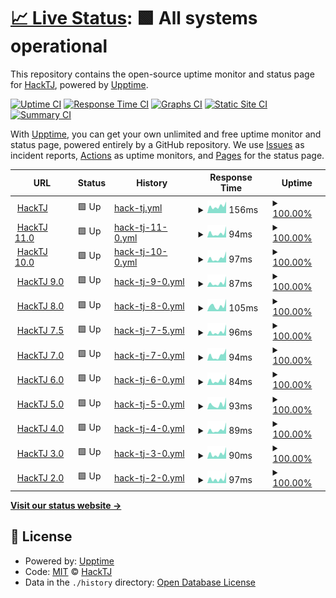 # [📈 Live Status](https://status.hacktj.org): <!--live status--> **🟩 All systems operational**

This repository contains the open-source uptime monitor and status page for [HackTJ](https://hacktj.org), powered by [Upptime](https://github.com/upptime/upptime).

[![Uptime CI](https://github.com/HackTJ/status/workflows/Uptime%20CI/badge.svg)](https://github.com/HackTJ/status/actions?query=workflow%3A%22Uptime+CI%22)
[![Response Time CI](https://github.com/HackTJ/status/workflows/Response%20Time%20CI/badge.svg)](https://github.com/HackTJ/status/actions?query=workflow%3A%22Response+Time+CI%22)
[![Graphs CI](https://github.com/HackTJ/status/workflows/Graphs%20CI/badge.svg)](https://github.com/HackTJ/status/actions?query=workflow%3A%22Graphs+CI%22)
[![Static Site CI](https://github.com/HackTJ/status/workflows/Static%20Site%20CI/badge.svg)](https://github.com/HackTJ/status/actions?query=workflow%3A%22Static+Site+CI%22)
[![Summary CI](https://github.com/HackTJ/status/workflows/Summary%20CI/badge.svg)](https://github.com/HackTJ/status/actions?query=workflow%3A%22Summary+CI%22)

With [Upptime](https://upptime.js.org), you can get your own unlimited and free uptime monitor and status page, powered entirely by a GitHub repository. We use [Issues](https://github.com/HackTJ/status/issues) as incident reports, [Actions](https://github.com/HackTJ/status/actions) as uptime monitors, and [Pages](https://status.hacktj.org) for the status page.

<!--start: status pages-->
<!-- This summary is generated by Upptime (https://github.com/upptime/upptime) -->
<!-- Do not edit this manually, your changes will be overwritten -->
<!-- prettier-ignore -->
| URL | Status | History | Response Time | Uptime |
| --- | ------ | ------- | ------------- | ------ |
| <img alt="" src="https://hacktj.org/favicon.png" height="13"> [HackTJ](https://hacktj.org) | 🟩 Up | [hack-tj.yml](https://github.com/HackTJ/status/commits/HEAD/history/hack-tj.yml) | <details><summary><img alt="Response time graph" src="./graphs/hack-tj/response-time-week.png" height="20"> 156ms</summary><br><a href="https://status.hacktj.org/history/hack-tj"><img alt="Response time 241" src="https://img.shields.io/endpoint?url=https%3A%2F%2Fraw.githubusercontent.com%2FHackTJ%2Fstatus%2FHEAD%2Fapi%2Fhack-tj%2Fresponse-time.json"></a><br><a href="https://status.hacktj.org/history/hack-tj"><img alt="24-hour response time 135" src="https://img.shields.io/endpoint?url=https%3A%2F%2Fraw.githubusercontent.com%2FHackTJ%2Fstatus%2FHEAD%2Fapi%2Fhack-tj%2Fresponse-time-day.json"></a><br><a href="https://status.hacktj.org/history/hack-tj"><img alt="7-day response time 156" src="https://img.shields.io/endpoint?url=https%3A%2F%2Fraw.githubusercontent.com%2FHackTJ%2Fstatus%2FHEAD%2Fapi%2Fhack-tj%2Fresponse-time-week.json"></a><br><a href="https://status.hacktj.org/history/hack-tj"><img alt="30-day response time 240" src="https://img.shields.io/endpoint?url=https%3A%2F%2Fraw.githubusercontent.com%2FHackTJ%2Fstatus%2FHEAD%2Fapi%2Fhack-tj%2Fresponse-time-month.json"></a><br><a href="https://status.hacktj.org/history/hack-tj"><img alt="1-year response time 249" src="https://img.shields.io/endpoint?url=https%3A%2F%2Fraw.githubusercontent.com%2FHackTJ%2Fstatus%2FHEAD%2Fapi%2Fhack-tj%2Fresponse-time-year.json"></a></details> | <details><summary><a href="https://status.hacktj.org/history/hack-tj">100.00%</a></summary><a href="https://status.hacktj.org/history/hack-tj"><img alt="All-time uptime 100.00%" src="https://img.shields.io/endpoint?url=https%3A%2F%2Fraw.githubusercontent.com%2FHackTJ%2Fstatus%2FHEAD%2Fapi%2Fhack-tj%2Fuptime.json"></a><br><a href="https://status.hacktj.org/history/hack-tj"><img alt="24-hour uptime 100.00%" src="https://img.shields.io/endpoint?url=https%3A%2F%2Fraw.githubusercontent.com%2FHackTJ%2Fstatus%2FHEAD%2Fapi%2Fhack-tj%2Fuptime-day.json"></a><br><a href="https://status.hacktj.org/history/hack-tj"><img alt="7-day uptime 100.00%" src="https://img.shields.io/endpoint?url=https%3A%2F%2Fraw.githubusercontent.com%2FHackTJ%2Fstatus%2FHEAD%2Fapi%2Fhack-tj%2Fuptime-week.json"></a><br><a href="https://status.hacktj.org/history/hack-tj"><img alt="30-day uptime 100.00%" src="https://img.shields.io/endpoint?url=https%3A%2F%2Fraw.githubusercontent.com%2FHackTJ%2Fstatus%2FHEAD%2Fapi%2Fhack-tj%2Fuptime-month.json"></a><br><a href="https://status.hacktj.org/history/hack-tj"><img alt="1-year uptime 100.00%" src="https://img.shields.io/endpoint?url=https%3A%2F%2Fraw.githubusercontent.com%2FHackTJ%2Fstatus%2FHEAD%2Fapi%2Fhack-tj%2Fuptime-year.json"></a></details>
| <img alt="" src="https://icons.duckduckgo.com/ip3/hacktj.org.ico" height="13"> [HackTJ 11.0](https://hacktj.org/2024) | 🟩 Up | [hack-tj-11-0.yml](https://github.com/HackTJ/status/commits/HEAD/history/hack-tj-11-0.yml) | <details><summary><img alt="Response time graph" src="./graphs/hack-tj-11-0/response-time-week.png" height="20"> 94ms</summary><br><a href="https://status.hacktj.org/history/hack-tj-11-0"><img alt="Response time 98" src="https://img.shields.io/endpoint?url=https%3A%2F%2Fraw.githubusercontent.com%2FHackTJ%2Fstatus%2FHEAD%2Fapi%2Fhack-tj-11-0%2Fresponse-time.json"></a><br><a href="https://status.hacktj.org/history/hack-tj-11-0"><img alt="24-hour response time 94" src="https://img.shields.io/endpoint?url=https%3A%2F%2Fraw.githubusercontent.com%2FHackTJ%2Fstatus%2FHEAD%2Fapi%2Fhack-tj-11-0%2Fresponse-time-day.json"></a><br><a href="https://status.hacktj.org/history/hack-tj-11-0"><img alt="7-day response time 94" src="https://img.shields.io/endpoint?url=https%3A%2F%2Fraw.githubusercontent.com%2FHackTJ%2Fstatus%2FHEAD%2Fapi%2Fhack-tj-11-0%2Fresponse-time-week.json"></a><br><a href="https://status.hacktj.org/history/hack-tj-11-0"><img alt="30-day response time 116" src="https://img.shields.io/endpoint?url=https%3A%2F%2Fraw.githubusercontent.com%2FHackTJ%2Fstatus%2FHEAD%2Fapi%2Fhack-tj-11-0%2Fresponse-time-month.json"></a><br><a href="https://status.hacktj.org/history/hack-tj-11-0"><img alt="1-year response time 100" src="https://img.shields.io/endpoint?url=https%3A%2F%2Fraw.githubusercontent.com%2FHackTJ%2Fstatus%2FHEAD%2Fapi%2Fhack-tj-11-0%2Fresponse-time-year.json"></a></details> | <details><summary><a href="https://status.hacktj.org/history/hack-tj-11-0">100.00%</a></summary><a href="https://status.hacktj.org/history/hack-tj-11-0"><img alt="All-time uptime 100.00%" src="https://img.shields.io/endpoint?url=https%3A%2F%2Fraw.githubusercontent.com%2FHackTJ%2Fstatus%2FHEAD%2Fapi%2Fhack-tj-11-0%2Fuptime.json"></a><br><a href="https://status.hacktj.org/history/hack-tj-11-0"><img alt="24-hour uptime 100.00%" src="https://img.shields.io/endpoint?url=https%3A%2F%2Fraw.githubusercontent.com%2FHackTJ%2Fstatus%2FHEAD%2Fapi%2Fhack-tj-11-0%2Fuptime-day.json"></a><br><a href="https://status.hacktj.org/history/hack-tj-11-0"><img alt="7-day uptime 100.00%" src="https://img.shields.io/endpoint?url=https%3A%2F%2Fraw.githubusercontent.com%2FHackTJ%2Fstatus%2FHEAD%2Fapi%2Fhack-tj-11-0%2Fuptime-week.json"></a><br><a href="https://status.hacktj.org/history/hack-tj-11-0"><img alt="30-day uptime 100.00%" src="https://img.shields.io/endpoint?url=https%3A%2F%2Fraw.githubusercontent.com%2FHackTJ%2Fstatus%2FHEAD%2Fapi%2Fhack-tj-11-0%2Fuptime-month.json"></a><br><a href="https://status.hacktj.org/history/hack-tj-11-0"><img alt="1-year uptime 100.00%" src="https://img.shields.io/endpoint?url=https%3A%2F%2Fraw.githubusercontent.com%2FHackTJ%2Fstatus%2FHEAD%2Fapi%2Fhack-tj-11-0%2Fuptime-year.json"></a></details>
| <img alt="" src="https://icons.duckduckgo.com/ip3/hacktj.org.ico" height="13"> [HackTJ 10.0](https://hacktj.org/2023) | 🟩 Up | [hack-tj-10-0.yml](https://github.com/HackTJ/status/commits/HEAD/history/hack-tj-10-0.yml) | <details><summary><img alt="Response time graph" src="./graphs/hack-tj-10-0/response-time-week.png" height="20"> 97ms</summary><br><a href="https://status.hacktj.org/history/hack-tj-10-0"><img alt="Response time 100" src="https://img.shields.io/endpoint?url=https%3A%2F%2Fraw.githubusercontent.com%2FHackTJ%2Fstatus%2FHEAD%2Fapi%2Fhack-tj-10-0%2Fresponse-time.json"></a><br><a href="https://status.hacktj.org/history/hack-tj-10-0"><img alt="24-hour response time 86" src="https://img.shields.io/endpoint?url=https%3A%2F%2Fraw.githubusercontent.com%2FHackTJ%2Fstatus%2FHEAD%2Fapi%2Fhack-tj-10-0%2Fresponse-time-day.json"></a><br><a href="https://status.hacktj.org/history/hack-tj-10-0"><img alt="7-day response time 97" src="https://img.shields.io/endpoint?url=https%3A%2F%2Fraw.githubusercontent.com%2FHackTJ%2Fstatus%2FHEAD%2Fapi%2Fhack-tj-10-0%2Fresponse-time-week.json"></a><br><a href="https://status.hacktj.org/history/hack-tj-10-0"><img alt="30-day response time 117" src="https://img.shields.io/endpoint?url=https%3A%2F%2Fraw.githubusercontent.com%2FHackTJ%2Fstatus%2FHEAD%2Fapi%2Fhack-tj-10-0%2Fresponse-time-month.json"></a><br><a href="https://status.hacktj.org/history/hack-tj-10-0"><img alt="1-year response time 101" src="https://img.shields.io/endpoint?url=https%3A%2F%2Fraw.githubusercontent.com%2FHackTJ%2Fstatus%2FHEAD%2Fapi%2Fhack-tj-10-0%2Fresponse-time-year.json"></a></details> | <details><summary><a href="https://status.hacktj.org/history/hack-tj-10-0">100.00%</a></summary><a href="https://status.hacktj.org/history/hack-tj-10-0"><img alt="All-time uptime 100.00%" src="https://img.shields.io/endpoint?url=https%3A%2F%2Fraw.githubusercontent.com%2FHackTJ%2Fstatus%2FHEAD%2Fapi%2Fhack-tj-10-0%2Fuptime.json"></a><br><a href="https://status.hacktj.org/history/hack-tj-10-0"><img alt="24-hour uptime 100.00%" src="https://img.shields.io/endpoint?url=https%3A%2F%2Fraw.githubusercontent.com%2FHackTJ%2Fstatus%2FHEAD%2Fapi%2Fhack-tj-10-0%2Fuptime-day.json"></a><br><a href="https://status.hacktj.org/history/hack-tj-10-0"><img alt="7-day uptime 100.00%" src="https://img.shields.io/endpoint?url=https%3A%2F%2Fraw.githubusercontent.com%2FHackTJ%2Fstatus%2FHEAD%2Fapi%2Fhack-tj-10-0%2Fuptime-week.json"></a><br><a href="https://status.hacktj.org/history/hack-tj-10-0"><img alt="30-day uptime 100.00%" src="https://img.shields.io/endpoint?url=https%3A%2F%2Fraw.githubusercontent.com%2FHackTJ%2Fstatus%2FHEAD%2Fapi%2Fhack-tj-10-0%2Fuptime-month.json"></a><br><a href="https://status.hacktj.org/history/hack-tj-10-0"><img alt="1-year uptime 100.00%" src="https://img.shields.io/endpoint?url=https%3A%2F%2Fraw.githubusercontent.com%2FHackTJ%2Fstatus%2FHEAD%2Fapi%2Fhack-tj-10-0%2Fuptime-year.json"></a></details>
| <img alt="" src="https://icons.duckduckgo.com/ip3/hacktj.org.ico" height="13"> [HackTJ 9.0](https://hacktj.org/2022) | 🟩 Up | [hack-tj-9-0.yml](https://github.com/HackTJ/status/commits/HEAD/history/hack-tj-9-0.yml) | <details><summary><img alt="Response time graph" src="./graphs/hack-tj-9-0/response-time-week.png" height="20"> 87ms</summary><br><a href="https://status.hacktj.org/history/hack-tj-9-0"><img alt="Response time 104" src="https://img.shields.io/endpoint?url=https%3A%2F%2Fraw.githubusercontent.com%2FHackTJ%2Fstatus%2FHEAD%2Fapi%2Fhack-tj-9-0%2Fresponse-time.json"></a><br><a href="https://status.hacktj.org/history/hack-tj-9-0"><img alt="24-hour response time 73" src="https://img.shields.io/endpoint?url=https%3A%2F%2Fraw.githubusercontent.com%2FHackTJ%2Fstatus%2FHEAD%2Fapi%2Fhack-tj-9-0%2Fresponse-time-day.json"></a><br><a href="https://status.hacktj.org/history/hack-tj-9-0"><img alt="7-day response time 87" src="https://img.shields.io/endpoint?url=https%3A%2F%2Fraw.githubusercontent.com%2FHackTJ%2Fstatus%2FHEAD%2Fapi%2Fhack-tj-9-0%2Fresponse-time-week.json"></a><br><a href="https://status.hacktj.org/history/hack-tj-9-0"><img alt="30-day response time 108" src="https://img.shields.io/endpoint?url=https%3A%2F%2Fraw.githubusercontent.com%2FHackTJ%2Fstatus%2FHEAD%2Fapi%2Fhack-tj-9-0%2Fresponse-time-month.json"></a><br><a href="https://status.hacktj.org/history/hack-tj-9-0"><img alt="1-year response time 99" src="https://img.shields.io/endpoint?url=https%3A%2F%2Fraw.githubusercontent.com%2FHackTJ%2Fstatus%2FHEAD%2Fapi%2Fhack-tj-9-0%2Fresponse-time-year.json"></a></details> | <details><summary><a href="https://status.hacktj.org/history/hack-tj-9-0">100.00%</a></summary><a href="https://status.hacktj.org/history/hack-tj-9-0"><img alt="All-time uptime 99.98%" src="https://img.shields.io/endpoint?url=https%3A%2F%2Fraw.githubusercontent.com%2FHackTJ%2Fstatus%2FHEAD%2Fapi%2Fhack-tj-9-0%2Fuptime.json"></a><br><a href="https://status.hacktj.org/history/hack-tj-9-0"><img alt="24-hour uptime 100.00%" src="https://img.shields.io/endpoint?url=https%3A%2F%2Fraw.githubusercontent.com%2FHackTJ%2Fstatus%2FHEAD%2Fapi%2Fhack-tj-9-0%2Fuptime-day.json"></a><br><a href="https://status.hacktj.org/history/hack-tj-9-0"><img alt="7-day uptime 100.00%" src="https://img.shields.io/endpoint?url=https%3A%2F%2Fraw.githubusercontent.com%2FHackTJ%2Fstatus%2FHEAD%2Fapi%2Fhack-tj-9-0%2Fuptime-week.json"></a><br><a href="https://status.hacktj.org/history/hack-tj-9-0"><img alt="30-day uptime 100.00%" src="https://img.shields.io/endpoint?url=https%3A%2F%2Fraw.githubusercontent.com%2FHackTJ%2Fstatus%2FHEAD%2Fapi%2Fhack-tj-9-0%2Fuptime-month.json"></a><br><a href="https://status.hacktj.org/history/hack-tj-9-0"><img alt="1-year uptime 100.00%" src="https://img.shields.io/endpoint?url=https%3A%2F%2Fraw.githubusercontent.com%2FHackTJ%2Fstatus%2FHEAD%2Fapi%2Fhack-tj-9-0%2Fuptime-year.json"></a></details>
| <img alt="" src="https://hacktj.org/2021/favicon.ico" height="13"> [HackTJ 8.0](https://hacktj.org/2021) | 🟩 Up | [hack-tj-8-0.yml](https://github.com/HackTJ/status/commits/HEAD/history/hack-tj-8-0.yml) | <details><summary><img alt="Response time graph" src="./graphs/hack-tj-8-0/response-time-week.png" height="20"> 105ms</summary><br><a href="https://status.hacktj.org/history/hack-tj-8-0"><img alt="Response time 102" src="https://img.shields.io/endpoint?url=https%3A%2F%2Fraw.githubusercontent.com%2FHackTJ%2Fstatus%2FHEAD%2Fapi%2Fhack-tj-8-0%2Fresponse-time.json"></a><br><a href="https://status.hacktj.org/history/hack-tj-8-0"><img alt="24-hour response time 86" src="https://img.shields.io/endpoint?url=https%3A%2F%2Fraw.githubusercontent.com%2FHackTJ%2Fstatus%2FHEAD%2Fapi%2Fhack-tj-8-0%2Fresponse-time-day.json"></a><br><a href="https://status.hacktj.org/history/hack-tj-8-0"><img alt="7-day response time 105" src="https://img.shields.io/endpoint?url=https%3A%2F%2Fraw.githubusercontent.com%2FHackTJ%2Fstatus%2FHEAD%2Fapi%2Fhack-tj-8-0%2Fresponse-time-week.json"></a><br><a href="https://status.hacktj.org/history/hack-tj-8-0"><img alt="30-day response time 121" src="https://img.shields.io/endpoint?url=https%3A%2F%2Fraw.githubusercontent.com%2FHackTJ%2Fstatus%2FHEAD%2Fapi%2Fhack-tj-8-0%2Fresponse-time-month.json"></a><br><a href="https://status.hacktj.org/history/hack-tj-8-0"><img alt="1-year response time 102" src="https://img.shields.io/endpoint?url=https%3A%2F%2Fraw.githubusercontent.com%2FHackTJ%2Fstatus%2FHEAD%2Fapi%2Fhack-tj-8-0%2Fresponse-time-year.json"></a></details> | <details><summary><a href="https://status.hacktj.org/history/hack-tj-8-0">100.00%</a></summary><a href="https://status.hacktj.org/history/hack-tj-8-0"><img alt="All-time uptime 99.98%" src="https://img.shields.io/endpoint?url=https%3A%2F%2Fraw.githubusercontent.com%2FHackTJ%2Fstatus%2FHEAD%2Fapi%2Fhack-tj-8-0%2Fuptime.json"></a><br><a href="https://status.hacktj.org/history/hack-tj-8-0"><img alt="24-hour uptime 100.00%" src="https://img.shields.io/endpoint?url=https%3A%2F%2Fraw.githubusercontent.com%2FHackTJ%2Fstatus%2FHEAD%2Fapi%2Fhack-tj-8-0%2Fuptime-day.json"></a><br><a href="https://status.hacktj.org/history/hack-tj-8-0"><img alt="7-day uptime 100.00%" src="https://img.shields.io/endpoint?url=https%3A%2F%2Fraw.githubusercontent.com%2FHackTJ%2Fstatus%2FHEAD%2Fapi%2Fhack-tj-8-0%2Fuptime-week.json"></a><br><a href="https://status.hacktj.org/history/hack-tj-8-0"><img alt="30-day uptime 100.00%" src="https://img.shields.io/endpoint?url=https%3A%2F%2Fraw.githubusercontent.com%2FHackTJ%2Fstatus%2FHEAD%2Fapi%2Fhack-tj-8-0%2Fuptime-month.json"></a><br><a href="https://status.hacktj.org/history/hack-tj-8-0"><img alt="1-year uptime 100.00%" src="https://img.shields.io/endpoint?url=https%3A%2F%2Fraw.githubusercontent.com%2FHackTJ%2Fstatus%2FHEAD%2Fapi%2Fhack-tj-8-0%2Fuptime-year.json"></a></details>
| <img alt="" src="https://hacktj.org/2020v2/favicon.ico" height="13"> [HackTJ 7.5](https://hacktj.org/2020v2) | 🟩 Up | [hack-tj-7-5.yml](https://github.com/HackTJ/status/commits/HEAD/history/hack-tj-7-5.yml) | <details><summary><img alt="Response time graph" src="./graphs/hack-tj-7-5/response-time-week.png" height="20"> 96ms</summary><br><a href="https://status.hacktj.org/history/hack-tj-7-5"><img alt="Response time 95" src="https://img.shields.io/endpoint?url=https%3A%2F%2Fraw.githubusercontent.com%2FHackTJ%2Fstatus%2FHEAD%2Fapi%2Fhack-tj-7-5%2Fresponse-time.json"></a><br><a href="https://status.hacktj.org/history/hack-tj-7-5"><img alt="24-hour response time 59" src="https://img.shields.io/endpoint?url=https%3A%2F%2Fraw.githubusercontent.com%2FHackTJ%2Fstatus%2FHEAD%2Fapi%2Fhack-tj-7-5%2Fresponse-time-day.json"></a><br><a href="https://status.hacktj.org/history/hack-tj-7-5"><img alt="7-day response time 96" src="https://img.shields.io/endpoint?url=https%3A%2F%2Fraw.githubusercontent.com%2FHackTJ%2Fstatus%2FHEAD%2Fapi%2Fhack-tj-7-5%2Fresponse-time-week.json"></a><br><a href="https://status.hacktj.org/history/hack-tj-7-5"><img alt="30-day response time 113" src="https://img.shields.io/endpoint?url=https%3A%2F%2Fraw.githubusercontent.com%2FHackTJ%2Fstatus%2FHEAD%2Fapi%2Fhack-tj-7-5%2Fresponse-time-month.json"></a><br><a href="https://status.hacktj.org/history/hack-tj-7-5"><img alt="1-year response time 98" src="https://img.shields.io/endpoint?url=https%3A%2F%2Fraw.githubusercontent.com%2FHackTJ%2Fstatus%2FHEAD%2Fapi%2Fhack-tj-7-5%2Fresponse-time-year.json"></a></details> | <details><summary><a href="https://status.hacktj.org/history/hack-tj-7-5">100.00%</a></summary><a href="https://status.hacktj.org/history/hack-tj-7-5"><img alt="All-time uptime 99.98%" src="https://img.shields.io/endpoint?url=https%3A%2F%2Fraw.githubusercontent.com%2FHackTJ%2Fstatus%2FHEAD%2Fapi%2Fhack-tj-7-5%2Fuptime.json"></a><br><a href="https://status.hacktj.org/history/hack-tj-7-5"><img alt="24-hour uptime 100.00%" src="https://img.shields.io/endpoint?url=https%3A%2F%2Fraw.githubusercontent.com%2FHackTJ%2Fstatus%2FHEAD%2Fapi%2Fhack-tj-7-5%2Fuptime-day.json"></a><br><a href="https://status.hacktj.org/history/hack-tj-7-5"><img alt="7-day uptime 100.00%" src="https://img.shields.io/endpoint?url=https%3A%2F%2Fraw.githubusercontent.com%2FHackTJ%2Fstatus%2FHEAD%2Fapi%2Fhack-tj-7-5%2Fuptime-week.json"></a><br><a href="https://status.hacktj.org/history/hack-tj-7-5"><img alt="30-day uptime 100.00%" src="https://img.shields.io/endpoint?url=https%3A%2F%2Fraw.githubusercontent.com%2FHackTJ%2Fstatus%2FHEAD%2Fapi%2Fhack-tj-7-5%2Fuptime-month.json"></a><br><a href="https://status.hacktj.org/history/hack-tj-7-5"><img alt="1-year uptime 100.00%" src="https://img.shields.io/endpoint?url=https%3A%2F%2Fraw.githubusercontent.com%2FHackTJ%2Fstatus%2FHEAD%2Fapi%2Fhack-tj-7-5%2Fuptime-year.json"></a></details>
| <img alt="" src="https://hacktj.org/2020/favicon.ico" height="13"> [HackTJ 7.0](https://hacktj.org/2020) | 🟩 Up | [hack-tj-7-0.yml](https://github.com/HackTJ/status/commits/HEAD/history/hack-tj-7-0.yml) | <details><summary><img alt="Response time graph" src="./graphs/hack-tj-7-0/response-time-week.png" height="20"> 94ms</summary><br><a href="https://status.hacktj.org/history/hack-tj-7-0"><img alt="Response time 95" src="https://img.shields.io/endpoint?url=https%3A%2F%2Fraw.githubusercontent.com%2FHackTJ%2Fstatus%2FHEAD%2Fapi%2Fhack-tj-7-0%2Fresponse-time.json"></a><br><a href="https://status.hacktj.org/history/hack-tj-7-0"><img alt="24-hour response time 76" src="https://img.shields.io/endpoint?url=https%3A%2F%2Fraw.githubusercontent.com%2FHackTJ%2Fstatus%2FHEAD%2Fapi%2Fhack-tj-7-0%2Fresponse-time-day.json"></a><br><a href="https://status.hacktj.org/history/hack-tj-7-0"><img alt="7-day response time 94" src="https://img.shields.io/endpoint?url=https%3A%2F%2Fraw.githubusercontent.com%2FHackTJ%2Fstatus%2FHEAD%2Fapi%2Fhack-tj-7-0%2Fresponse-time-week.json"></a><br><a href="https://status.hacktj.org/history/hack-tj-7-0"><img alt="30-day response time 110" src="https://img.shields.io/endpoint?url=https%3A%2F%2Fraw.githubusercontent.com%2FHackTJ%2Fstatus%2FHEAD%2Fapi%2Fhack-tj-7-0%2Fresponse-time-month.json"></a><br><a href="https://status.hacktj.org/history/hack-tj-7-0"><img alt="1-year response time 97" src="https://img.shields.io/endpoint?url=https%3A%2F%2Fraw.githubusercontent.com%2FHackTJ%2Fstatus%2FHEAD%2Fapi%2Fhack-tj-7-0%2Fresponse-time-year.json"></a></details> | <details><summary><a href="https://status.hacktj.org/history/hack-tj-7-0">100.00%</a></summary><a href="https://status.hacktj.org/history/hack-tj-7-0"><img alt="All-time uptime 99.98%" src="https://img.shields.io/endpoint?url=https%3A%2F%2Fraw.githubusercontent.com%2FHackTJ%2Fstatus%2FHEAD%2Fapi%2Fhack-tj-7-0%2Fuptime.json"></a><br><a href="https://status.hacktj.org/history/hack-tj-7-0"><img alt="24-hour uptime 100.00%" src="https://img.shields.io/endpoint?url=https%3A%2F%2Fraw.githubusercontent.com%2FHackTJ%2Fstatus%2FHEAD%2Fapi%2Fhack-tj-7-0%2Fuptime-day.json"></a><br><a href="https://status.hacktj.org/history/hack-tj-7-0"><img alt="7-day uptime 100.00%" src="https://img.shields.io/endpoint?url=https%3A%2F%2Fraw.githubusercontent.com%2FHackTJ%2Fstatus%2FHEAD%2Fapi%2Fhack-tj-7-0%2Fuptime-week.json"></a><br><a href="https://status.hacktj.org/history/hack-tj-7-0"><img alt="30-day uptime 100.00%" src="https://img.shields.io/endpoint?url=https%3A%2F%2Fraw.githubusercontent.com%2FHackTJ%2Fstatus%2FHEAD%2Fapi%2Fhack-tj-7-0%2Fuptime-month.json"></a><br><a href="https://status.hacktj.org/history/hack-tj-7-0"><img alt="1-year uptime 100.00%" src="https://img.shields.io/endpoint?url=https%3A%2F%2Fraw.githubusercontent.com%2FHackTJ%2Fstatus%2FHEAD%2Fapi%2Fhack-tj-7-0%2Fuptime-year.json"></a></details>
| <img alt="" src="https://hacktj.org/2019/img/logo2.png" height="13"> [HackTJ 6.0](https://hacktj.org/2019) | 🟩 Up | [hack-tj-6-0.yml](https://github.com/HackTJ/status/commits/HEAD/history/hack-tj-6-0.yml) | <details><summary><img alt="Response time graph" src="./graphs/hack-tj-6-0/response-time-week.png" height="20"> 84ms</summary><br><a href="https://status.hacktj.org/history/hack-tj-6-0"><img alt="Response time 100" src="https://img.shields.io/endpoint?url=https%3A%2F%2Fraw.githubusercontent.com%2FHackTJ%2Fstatus%2FHEAD%2Fapi%2Fhack-tj-6-0%2Fresponse-time.json"></a><br><a href="https://status.hacktj.org/history/hack-tj-6-0"><img alt="24-hour response time 67" src="https://img.shields.io/endpoint?url=https%3A%2F%2Fraw.githubusercontent.com%2FHackTJ%2Fstatus%2FHEAD%2Fapi%2Fhack-tj-6-0%2Fresponse-time-day.json"></a><br><a href="https://status.hacktj.org/history/hack-tj-6-0"><img alt="7-day response time 84" src="https://img.shields.io/endpoint?url=https%3A%2F%2Fraw.githubusercontent.com%2FHackTJ%2Fstatus%2FHEAD%2Fapi%2Fhack-tj-6-0%2Fresponse-time-week.json"></a><br><a href="https://status.hacktj.org/history/hack-tj-6-0"><img alt="30-day response time 109" src="https://img.shields.io/endpoint?url=https%3A%2F%2Fraw.githubusercontent.com%2FHackTJ%2Fstatus%2FHEAD%2Fapi%2Fhack-tj-6-0%2Fresponse-time-month.json"></a><br><a href="https://status.hacktj.org/history/hack-tj-6-0"><img alt="1-year response time 102" src="https://img.shields.io/endpoint?url=https%3A%2F%2Fraw.githubusercontent.com%2FHackTJ%2Fstatus%2FHEAD%2Fapi%2Fhack-tj-6-0%2Fresponse-time-year.json"></a></details> | <details><summary><a href="https://status.hacktj.org/history/hack-tj-6-0">100.00%</a></summary><a href="https://status.hacktj.org/history/hack-tj-6-0"><img alt="All-time uptime 99.98%" src="https://img.shields.io/endpoint?url=https%3A%2F%2Fraw.githubusercontent.com%2FHackTJ%2Fstatus%2FHEAD%2Fapi%2Fhack-tj-6-0%2Fuptime.json"></a><br><a href="https://status.hacktj.org/history/hack-tj-6-0"><img alt="24-hour uptime 100.00%" src="https://img.shields.io/endpoint?url=https%3A%2F%2Fraw.githubusercontent.com%2FHackTJ%2Fstatus%2FHEAD%2Fapi%2Fhack-tj-6-0%2Fuptime-day.json"></a><br><a href="https://status.hacktj.org/history/hack-tj-6-0"><img alt="7-day uptime 100.00%" src="https://img.shields.io/endpoint?url=https%3A%2F%2Fraw.githubusercontent.com%2FHackTJ%2Fstatus%2FHEAD%2Fapi%2Fhack-tj-6-0%2Fuptime-week.json"></a><br><a href="https://status.hacktj.org/history/hack-tj-6-0"><img alt="30-day uptime 100.00%" src="https://img.shields.io/endpoint?url=https%3A%2F%2Fraw.githubusercontent.com%2FHackTJ%2Fstatus%2FHEAD%2Fapi%2Fhack-tj-6-0%2Fuptime-month.json"></a><br><a href="https://status.hacktj.org/history/hack-tj-6-0"><img alt="1-year uptime 100.00%" src="https://img.shields.io/endpoint?url=https%3A%2F%2Fraw.githubusercontent.com%2FHackTJ%2Fstatus%2FHEAD%2Fapi%2Fhack-tj-6-0%2Fuptime-year.json"></a></details>
| <img alt="" src="https://hacktj.org/2018/img/favicon.png" height="13"> [HackTJ 5.0](https://hacktj.org/2018) | 🟩 Up | [hack-tj-5-0.yml](https://github.com/HackTJ/status/commits/HEAD/history/hack-tj-5-0.yml) | <details><summary><img alt="Response time graph" src="./graphs/hack-tj-5-0/response-time-week.png" height="20"> 93ms</summary><br><a href="https://status.hacktj.org/history/hack-tj-5-0"><img alt="Response time 98" src="https://img.shields.io/endpoint?url=https%3A%2F%2Fraw.githubusercontent.com%2FHackTJ%2Fstatus%2FHEAD%2Fapi%2Fhack-tj-5-0%2Fresponse-time.json"></a><br><a href="https://status.hacktj.org/history/hack-tj-5-0"><img alt="24-hour response time 87" src="https://img.shields.io/endpoint?url=https%3A%2F%2Fraw.githubusercontent.com%2FHackTJ%2Fstatus%2FHEAD%2Fapi%2Fhack-tj-5-0%2Fresponse-time-day.json"></a><br><a href="https://status.hacktj.org/history/hack-tj-5-0"><img alt="7-day response time 93" src="https://img.shields.io/endpoint?url=https%3A%2F%2Fraw.githubusercontent.com%2FHackTJ%2Fstatus%2FHEAD%2Fapi%2Fhack-tj-5-0%2Fresponse-time-week.json"></a><br><a href="https://status.hacktj.org/history/hack-tj-5-0"><img alt="30-day response time 114" src="https://img.shields.io/endpoint?url=https%3A%2F%2Fraw.githubusercontent.com%2FHackTJ%2Fstatus%2FHEAD%2Fapi%2Fhack-tj-5-0%2Fresponse-time-month.json"></a><br><a href="https://status.hacktj.org/history/hack-tj-5-0"><img alt="1-year response time 101" src="https://img.shields.io/endpoint?url=https%3A%2F%2Fraw.githubusercontent.com%2FHackTJ%2Fstatus%2FHEAD%2Fapi%2Fhack-tj-5-0%2Fresponse-time-year.json"></a></details> | <details><summary><a href="https://status.hacktj.org/history/hack-tj-5-0">100.00%</a></summary><a href="https://status.hacktj.org/history/hack-tj-5-0"><img alt="All-time uptime 99.98%" src="https://img.shields.io/endpoint?url=https%3A%2F%2Fraw.githubusercontent.com%2FHackTJ%2Fstatus%2FHEAD%2Fapi%2Fhack-tj-5-0%2Fuptime.json"></a><br><a href="https://status.hacktj.org/history/hack-tj-5-0"><img alt="24-hour uptime 100.00%" src="https://img.shields.io/endpoint?url=https%3A%2F%2Fraw.githubusercontent.com%2FHackTJ%2Fstatus%2FHEAD%2Fapi%2Fhack-tj-5-0%2Fuptime-day.json"></a><br><a href="https://status.hacktj.org/history/hack-tj-5-0"><img alt="7-day uptime 100.00%" src="https://img.shields.io/endpoint?url=https%3A%2F%2Fraw.githubusercontent.com%2FHackTJ%2Fstatus%2FHEAD%2Fapi%2Fhack-tj-5-0%2Fuptime-week.json"></a><br><a href="https://status.hacktj.org/history/hack-tj-5-0"><img alt="30-day uptime 100.00%" src="https://img.shields.io/endpoint?url=https%3A%2F%2Fraw.githubusercontent.com%2FHackTJ%2Fstatus%2FHEAD%2Fapi%2Fhack-tj-5-0%2Fuptime-month.json"></a><br><a href="https://status.hacktj.org/history/hack-tj-5-0"><img alt="1-year uptime 100.00%" src="https://img.shields.io/endpoint?url=https%3A%2F%2Fraw.githubusercontent.com%2FHackTJ%2Fstatus%2FHEAD%2Fapi%2Fhack-tj-5-0%2Fuptime-year.json"></a></details>
| <img alt="" src="https://hacktj.org/2017/img/favicon.png" height="13"> [HackTJ 4.0](https://hacktj.org/2017) | 🟩 Up | [hack-tj-4-0.yml](https://github.com/HackTJ/status/commits/HEAD/history/hack-tj-4-0.yml) | <details><summary><img alt="Response time graph" src="./graphs/hack-tj-4-0/response-time-week.png" height="20"> 89ms</summary><br><a href="https://status.hacktj.org/history/hack-tj-4-0"><img alt="Response time 95" src="https://img.shields.io/endpoint?url=https%3A%2F%2Fraw.githubusercontent.com%2FHackTJ%2Fstatus%2FHEAD%2Fapi%2Fhack-tj-4-0%2Fresponse-time.json"></a><br><a href="https://status.hacktj.org/history/hack-tj-4-0"><img alt="24-hour response time 63" src="https://img.shields.io/endpoint?url=https%3A%2F%2Fraw.githubusercontent.com%2FHackTJ%2Fstatus%2FHEAD%2Fapi%2Fhack-tj-4-0%2Fresponse-time-day.json"></a><br><a href="https://status.hacktj.org/history/hack-tj-4-0"><img alt="7-day response time 89" src="https://img.shields.io/endpoint?url=https%3A%2F%2Fraw.githubusercontent.com%2FHackTJ%2Fstatus%2FHEAD%2Fapi%2Fhack-tj-4-0%2Fresponse-time-week.json"></a><br><a href="https://status.hacktj.org/history/hack-tj-4-0"><img alt="30-day response time 115" src="https://img.shields.io/endpoint?url=https%3A%2F%2Fraw.githubusercontent.com%2FHackTJ%2Fstatus%2FHEAD%2Fapi%2Fhack-tj-4-0%2Fresponse-time-month.json"></a><br><a href="https://status.hacktj.org/history/hack-tj-4-0"><img alt="1-year response time 98" src="https://img.shields.io/endpoint?url=https%3A%2F%2Fraw.githubusercontent.com%2FHackTJ%2Fstatus%2FHEAD%2Fapi%2Fhack-tj-4-0%2Fresponse-time-year.json"></a></details> | <details><summary><a href="https://status.hacktj.org/history/hack-tj-4-0">100.00%</a></summary><a href="https://status.hacktj.org/history/hack-tj-4-0"><img alt="All-time uptime 85.13%" src="https://img.shields.io/endpoint?url=https%3A%2F%2Fraw.githubusercontent.com%2FHackTJ%2Fstatus%2FHEAD%2Fapi%2Fhack-tj-4-0%2Fuptime.json"></a><br><a href="https://status.hacktj.org/history/hack-tj-4-0"><img alt="24-hour uptime 100.00%" src="https://img.shields.io/endpoint?url=https%3A%2F%2Fraw.githubusercontent.com%2FHackTJ%2Fstatus%2FHEAD%2Fapi%2Fhack-tj-4-0%2Fuptime-day.json"></a><br><a href="https://status.hacktj.org/history/hack-tj-4-0"><img alt="7-day uptime 100.00%" src="https://img.shields.io/endpoint?url=https%3A%2F%2Fraw.githubusercontent.com%2FHackTJ%2Fstatus%2FHEAD%2Fapi%2Fhack-tj-4-0%2Fuptime-week.json"></a><br><a href="https://status.hacktj.org/history/hack-tj-4-0"><img alt="30-day uptime 100.00%" src="https://img.shields.io/endpoint?url=https%3A%2F%2Fraw.githubusercontent.com%2FHackTJ%2Fstatus%2FHEAD%2Fapi%2Fhack-tj-4-0%2Fuptime-month.json"></a><br><a href="https://status.hacktj.org/history/hack-tj-4-0"><img alt="1-year uptime 100.00%" src="https://img.shields.io/endpoint?url=https%3A%2F%2Fraw.githubusercontent.com%2FHackTJ%2Fstatus%2FHEAD%2Fapi%2Fhack-tj-4-0%2Fuptime-year.json"></a></details>
| <img alt="" src="https://hacktj.org/2016/img/favicon.png" height="13"> [HackTJ 3.0](https://hacktj.org/2016) | 🟩 Up | [hack-tj-3-0.yml](https://github.com/HackTJ/status/commits/HEAD/history/hack-tj-3-0.yml) | <details><summary><img alt="Response time graph" src="./graphs/hack-tj-3-0/response-time-week.png" height="20"> 90ms</summary><br><a href="https://status.hacktj.org/history/hack-tj-3-0"><img alt="Response time 111" src="https://img.shields.io/endpoint?url=https%3A%2F%2Fraw.githubusercontent.com%2FHackTJ%2Fstatus%2FHEAD%2Fapi%2Fhack-tj-3-0%2Fresponse-time.json"></a><br><a href="https://status.hacktj.org/history/hack-tj-3-0"><img alt="24-hour response time 83" src="https://img.shields.io/endpoint?url=https%3A%2F%2Fraw.githubusercontent.com%2FHackTJ%2Fstatus%2FHEAD%2Fapi%2Fhack-tj-3-0%2Fresponse-time-day.json"></a><br><a href="https://status.hacktj.org/history/hack-tj-3-0"><img alt="7-day response time 90" src="https://img.shields.io/endpoint?url=https%3A%2F%2Fraw.githubusercontent.com%2FHackTJ%2Fstatus%2FHEAD%2Fapi%2Fhack-tj-3-0%2Fresponse-time-week.json"></a><br><a href="https://status.hacktj.org/history/hack-tj-3-0"><img alt="30-day response time 115" src="https://img.shields.io/endpoint?url=https%3A%2F%2Fraw.githubusercontent.com%2FHackTJ%2Fstatus%2FHEAD%2Fapi%2Fhack-tj-3-0%2Fresponse-time-month.json"></a><br><a href="https://status.hacktj.org/history/hack-tj-3-0"><img alt="1-year response time 99" src="https://img.shields.io/endpoint?url=https%3A%2F%2Fraw.githubusercontent.com%2FHackTJ%2Fstatus%2FHEAD%2Fapi%2Fhack-tj-3-0%2Fresponse-time-year.json"></a></details> | <details><summary><a href="https://status.hacktj.org/history/hack-tj-3-0">100.00%</a></summary><a href="https://status.hacktj.org/history/hack-tj-3-0"><img alt="All-time uptime 100.00%" src="https://img.shields.io/endpoint?url=https%3A%2F%2Fraw.githubusercontent.com%2FHackTJ%2Fstatus%2FHEAD%2Fapi%2Fhack-tj-3-0%2Fuptime.json"></a><br><a href="https://status.hacktj.org/history/hack-tj-3-0"><img alt="24-hour uptime 100.00%" src="https://img.shields.io/endpoint?url=https%3A%2F%2Fraw.githubusercontent.com%2FHackTJ%2Fstatus%2FHEAD%2Fapi%2Fhack-tj-3-0%2Fuptime-day.json"></a><br><a href="https://status.hacktj.org/history/hack-tj-3-0"><img alt="7-day uptime 100.00%" src="https://img.shields.io/endpoint?url=https%3A%2F%2Fraw.githubusercontent.com%2FHackTJ%2Fstatus%2FHEAD%2Fapi%2Fhack-tj-3-0%2Fuptime-week.json"></a><br><a href="https://status.hacktj.org/history/hack-tj-3-0"><img alt="30-day uptime 100.00%" src="https://img.shields.io/endpoint?url=https%3A%2F%2Fraw.githubusercontent.com%2FHackTJ%2Fstatus%2FHEAD%2Fapi%2Fhack-tj-3-0%2Fuptime-month.json"></a><br><a href="https://status.hacktj.org/history/hack-tj-3-0"><img alt="1-year uptime 100.00%" src="https://img.shields.io/endpoint?url=https%3A%2F%2Fraw.githubusercontent.com%2FHackTJ%2Fstatus%2FHEAD%2Fapi%2Fhack-tj-3-0%2Fuptime-year.json"></a></details>
| <img alt="" src="https://hacktj.org/2015/img/favicon.png" height="13"> [HackTJ 2.0](https://hacktj.org/2015) | 🟩 Up | [hack-tj-2-0.yml](https://github.com/HackTJ/status/commits/HEAD/history/hack-tj-2-0.yml) | <details><summary><img alt="Response time graph" src="./graphs/hack-tj-2-0/response-time-week.png" height="20"> 97ms</summary><br><a href="https://status.hacktj.org/history/hack-tj-2-0"><img alt="Response time 100" src="https://img.shields.io/endpoint?url=https%3A%2F%2Fraw.githubusercontent.com%2FHackTJ%2Fstatus%2FHEAD%2Fapi%2Fhack-tj-2-0%2Fresponse-time.json"></a><br><a href="https://status.hacktj.org/history/hack-tj-2-0"><img alt="24-hour response time 104" src="https://img.shields.io/endpoint?url=https%3A%2F%2Fraw.githubusercontent.com%2FHackTJ%2Fstatus%2FHEAD%2Fapi%2Fhack-tj-2-0%2Fresponse-time-day.json"></a><br><a href="https://status.hacktj.org/history/hack-tj-2-0"><img alt="7-day response time 97" src="https://img.shields.io/endpoint?url=https%3A%2F%2Fraw.githubusercontent.com%2FHackTJ%2Fstatus%2FHEAD%2Fapi%2Fhack-tj-2-0%2Fresponse-time-week.json"></a><br><a href="https://status.hacktj.org/history/hack-tj-2-0"><img alt="30-day response time 116" src="https://img.shields.io/endpoint?url=https%3A%2F%2Fraw.githubusercontent.com%2FHackTJ%2Fstatus%2FHEAD%2Fapi%2Fhack-tj-2-0%2Fresponse-time-month.json"></a><br><a href="https://status.hacktj.org/history/hack-tj-2-0"><img alt="1-year response time 100" src="https://img.shields.io/endpoint?url=https%3A%2F%2Fraw.githubusercontent.com%2FHackTJ%2Fstatus%2FHEAD%2Fapi%2Fhack-tj-2-0%2Fresponse-time-year.json"></a></details> | <details><summary><a href="https://status.hacktj.org/history/hack-tj-2-0">100.00%</a></summary><a href="https://status.hacktj.org/history/hack-tj-2-0"><img alt="All-time uptime 100.00%" src="https://img.shields.io/endpoint?url=https%3A%2F%2Fraw.githubusercontent.com%2FHackTJ%2Fstatus%2FHEAD%2Fapi%2Fhack-tj-2-0%2Fuptime.json"></a><br><a href="https://status.hacktj.org/history/hack-tj-2-0"><img alt="24-hour uptime 100.00%" src="https://img.shields.io/endpoint?url=https%3A%2F%2Fraw.githubusercontent.com%2FHackTJ%2Fstatus%2FHEAD%2Fapi%2Fhack-tj-2-0%2Fuptime-day.json"></a><br><a href="https://status.hacktj.org/history/hack-tj-2-0"><img alt="7-day uptime 100.00%" src="https://img.shields.io/endpoint?url=https%3A%2F%2Fraw.githubusercontent.com%2FHackTJ%2Fstatus%2FHEAD%2Fapi%2Fhack-tj-2-0%2Fuptime-week.json"></a><br><a href="https://status.hacktj.org/history/hack-tj-2-0"><img alt="30-day uptime 100.00%" src="https://img.shields.io/endpoint?url=https%3A%2F%2Fraw.githubusercontent.com%2FHackTJ%2Fstatus%2FHEAD%2Fapi%2Fhack-tj-2-0%2Fuptime-month.json"></a><br><a href="https://status.hacktj.org/history/hack-tj-2-0"><img alt="1-year uptime 100.00%" src="https://img.shields.io/endpoint?url=https%3A%2F%2Fraw.githubusercontent.com%2FHackTJ%2Fstatus%2FHEAD%2Fapi%2Fhack-tj-2-0%2Fuptime-year.json"></a></details>

<!--end: status pages-->

[**Visit our status website →**](https://status.hacktj.org)

## 📄 License

- Powered by: [Upptime](https://github.com/upptime/upptime)
- Code: [MIT](./LICENSE) © [HackTJ](https://hacktj.org)
- Data in the `./history` directory: [Open Database License](https://opendatacommons.org/licenses/odbl/1-0/)
